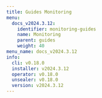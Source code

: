 ```yaml
---
title: Guides Monitoring
menu:
  docs_v2024.3.12:
    identifier: monitoring-guides
    name: Monitoring
    parent: guides
    weight: 40
menu_name: docs_v2024.3.12
info:
  cli: v0.18.0
  installer: v2024.3.12
  operator: v0.18.0
  unsealer: v0.18.0
  version: v2024.3.12
---
```


